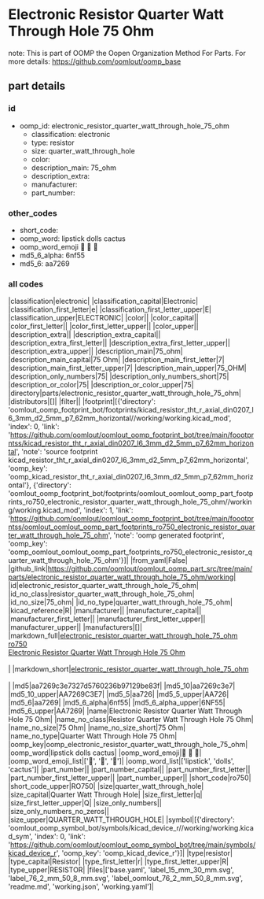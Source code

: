# Electronic Resistor Quarter Watt Through Hole 75 Ohm  

note: This is part of OOMP the Oopen Organization Method For Parts. For more details: https://github.com/oomlout/oomp_base

##  part details





### id
* oomp_id: electronic_resistor_quarter_watt_through_hole_75_ohm
  * classification: electronic
  * type: resistor
  * size: quarter_watt_through_hole
  * color: 
  * description_main: 75_ohm
  * description_extra: 
  * manufacturer: 
  * part_number: 

### other_codes
* short_code: 
* oomp_word: lipstick dolls cactus
* oomp_word_emoji :lipstick: :dolls: :cactus:
* md5_6_alpha: 6nf55
* md5_6: aa7269

### all codes 
|classification|electronic|
|classification_capital|Electronic|
|classification_first_letter|e|
|classification_first_letter_upper|E|
|classification_upper|ELECTRONIC|
|color||
|color_capital||
|color_first_letter||
|color_first_letter_upper||
|color_upper||
|description_extra||
|description_extra_capital||
|description_extra_first_letter||
|description_extra_first_letter_upper||
|description_extra_upper||
|description_main|75_ohm|
|description_main_capital|75 Ohm|
|description_main_first_letter|7|
|description_main_first_letter_upper|7|
|description_main_upper|75_OHM|
|description_only_numbers|75|
|description_only_numbers_short|75|
|description_or_color|75|
|description_or_color_upper|75|
|directory|parts/electronic_resistor_quarter_watt_through_hole_75_ohm|
|distributors|[]|
|filter||
|footprint|[{'directory': 'oomlout_oomp_footprint_bot/footprints/kicad_resistor_tht_r_axial_din0207_l6_3mm_d2_5mm_p7_62mm_horizontal//working/working.kicad_mod', 'index': 0, 'link': 'https://github.com/oomlout/oomlout_oomp_footprint_bot/tree/main/foootprntss/kicad_resistor_tht_r_axial_din0207_l6_3mm_d2_5mm_p7_62mm_horizontal', 'note': 'source footprint kicad_resistor_tht_r_axial_din0207_l6_3mm_d2_5mm_p7_62mm_horizontal', 'oomp_key': 'oomp_kicad_resistor_tht_r_axial_din0207_l6_3mm_d2_5mm_p7_62mm_horizontal'}, {'directory': 'oomlout_oomp_footprint_bot/footprints/oomlout_oomlout_oomp_part_footprints_ro750_electronic_resistor_quarter_watt_through_hole_75_ohm//working/working.kicad_mod', 'index': 1, 'link': 'https://github.com/oomlout/oomlout_oomp_footprint_bot/tree/main/foootprntss/oomlout_oomlout_oomp_part_footprints_ro750_electronic_resistor_quarter_watt_through_hole_75_ohm', 'note': 'oomp generated footprint', 'oomp_key': 'oomp_oomlout_oomlout_oomp_part_footprints_ro750_electronic_resistor_quarter_watt_through_hole_75_ohm'}]|
|from_yaml|False|
|github_link|https://github.com/oomlout/oomlout_oomp_part_src/tree/main/parts/electronic_resistor_quarter_watt_through_hole_75_ohm/working|
|id|electronic_resistor_quarter_watt_through_hole_75_ohm|
|id_no_class|resistor_quarter_watt_through_hole_75_ohm|
|id_no_size|75_ohm|
|id_no_type|quarter_watt_through_hole_75_ohm|
|kicad_reference|R|
|manufacturer||
|manufacturer_capital||
|manufacturer_first_letter||
|manufacturer_first_letter_upper||
|manufacturer_upper||
|manufacturers|[]|
|markdown_full|[electronic_resistor_quarter_watt_through_hole_75_ohm](https://github.com/oomlout/oomlout_oomp_part_src/tree/main/parts/electronic_resistor_quarter_watt_through_hole_75_ohm/working)<br>[ro750](https://github.com/oomlout/oomlout_oomp_part_src/tree/main/parts/electronic_resistor_quarter_watt_through_hole_75_ohm/working)<br>[Electronic Resistor Quarter Watt Through Hole 75 Ohm](https://github.com/oomlout/oomlout_oomp_part_src/tree/main/parts/electronic_resistor_quarter_watt_through_hole_75_ohm/working)<br><br>|
|markdown_short|[electronic_resistor_quarter_watt_through_hole_75_ohm](https://github.com/oomlout/oomlout_oomp_part_src/tree/main/parts/electronic_resistor_quarter_watt_through_hole_75_ohm/working)<br><br>|
|md5|aa7269c3e7327d5760236b97129be83f|
|md5_10|aa7269c3e7|
|md5_10_upper|AA7269C3E7|
|md5_5|aa726|
|md5_5_upper|AA726|
|md5_6|aa7269|
|md5_6_alpha|6nf55|
|md5_6_alpha_upper|6NF55|
|md5_6_upper|AA7269|
|name|Electronic Resistor Quarter Watt Through Hole 75 Ohm|
|name_no_class|Resistor Quarter Watt Through Hole 75 Ohm|
|name_no_size|75 Ohm|
|name_no_size_short|75 Ohm|
|name_no_type|Quarter Watt Through Hole 75 Ohm|
|oomp_key|oomp_electronic_resistor_quarter_watt_through_hole_75_ohm|
|oomp_word|lipstick dolls cactus|
|oomp_word_emoji|:lipstick: :dolls: :cactus:|
|oomp_word_emoji_list|[':lipstick:', ':dolls:', ':cactus:']|
|oomp_word_list|['lipstick', 'dolls', 'cactus']|
|part_number||
|part_number_capital||
|part_number_first_letter||
|part_number_first_letter_upper||
|part_number_upper||
|short_code|ro750|
|short_code_upper|RO750|
|size|quarter_watt_through_hole|
|size_capital|Quarter Watt Through Hole|
|size_first_letter|q|
|size_first_letter_upper|Q|
|size_only_numbers||
|size_only_numbers_no_zeros||
|size_upper|QUARTER_WATT_THROUGH_HOLE|
|symbol|[{'directory': 'oomlout_oomp_symbol_bot/symbols/kicad_device_r//working/working.kicad_sym', 'index': 0, 'link': 'https://github.com/oomlout/oomlout_oomp_symbol_bot/tree/main/symbols/kicad_device_r', 'oomp_key': 'oomp_kicad_device_r'}]|
|type|resistor|
|type_capital|Resistor|
|type_first_letter|r|
|type_first_letter_upper|R|
|type_upper|RESISTOR|
|files|['base.yaml', 'label_15_mm_30_mm.svg', 'label_76_2_mm_50_8_mm.svg', 'label_oomlout_76_2_mm_50_8_mm.svg', 'readme.md', 'working.json', 'working.yaml']|
